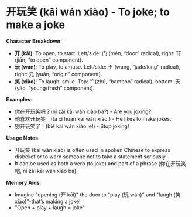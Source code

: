# **开玩笑 (kāi wán xiào) - To joke; to make a joke**

**Character Breakdown**:  
- **开 (kāi)**: To open, to start. Left/side: 门 (mén, “door” radical), right: 幵 (jiān, “to open” component).  
- **玩 (wán)**: To play, to amuse. Left/side: 王 (wáng, “jade/king” radical), right: 元 (yuán, “origin” component).  
- **笑 (xiào)**: To laugh, smile. Top: ⺮(zhú, “bamboo” radical), bottom: 夭 (yāo, “young/fresh” component).

**Examples**:  
- 你在开玩笑吧？(nǐ zài kāi wán xiào ba?) - Are you joking?  
- 他喜欢开玩笑。(tā xǐ huān kāi wán xiào.) - He likes to make jokes.  
- 别开玩笑了！(bié kāi wán xiào le!) - Stop joking!

**Usage Notes**:  
- 开玩笑 (kāi wán xiào) is often used in spoken Chinese to express disbelief or to warn someone not to take a statement seriously.  
- It can be used as both a verb (to joke) and part of a phrase (你在开玩笑吧, nǐ zài kāi wán xiào ba).

**Memory Aids**:  
- Imagine "opening (开 kāi)" the door to "play (玩 wán)" and "laugh (笑 xiào)"-that’s making a joke!  
- "Open + play + laugh = joke"